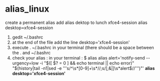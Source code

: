 # alias_linux
create a permanent alias
add alias dektop to lunch xfce4-session
alias desktop=xfce4-session

1)  gedit ~/.bashrc
2)  at the end of the file add the line  desktop='xfce4-session'
3)  execute . ~/.bashrc in your terminal (there should be a space between the . and ~/.bashrc
4)  check your alias  : in your terminal  :
$ alias
alias alert='notify-send --urgency=low -i "$([ $? = 0 ] && echo terminal || echo error)" "$(history|tail -n1|sed -e '\''s/^\s*[0-9]\+\s*//;s/[;&|]\s*alert$//'\'')"'
<strong>alias desktop='xfce4-session'</strong>


